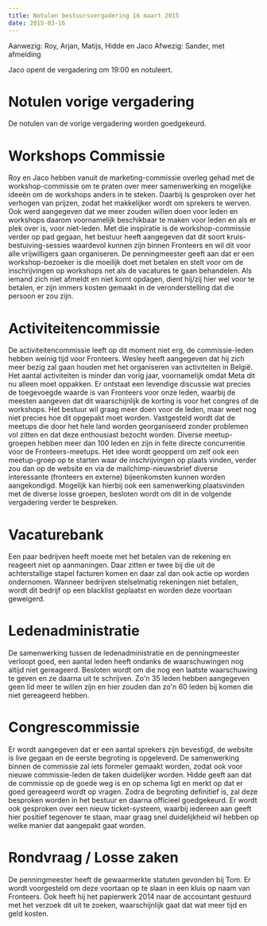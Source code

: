 ```yaml
---
title: Notulen bestuursvergadering 16 maart 2015
date: 2015-03-16
---
```

Aanwezig: Roy, Arjan, Matijs, Hidde en Jaco 
Afwezig: Sander, met afmelding

Jaco opent de vergadering om 19:00 en notuleert.

# Notulen vorige vergadering

De notulen van de vorige vergadering worden goedgekeurd.

# Workshops Commissie

Roy en Jaco hebben vanuit de marketing-commissie overleg gehad met de workshop-commissie om te praten over meer samenwerking en mogelijke ideeën om de workshops anders in te steken. Daarbij is gesproken over het verhogen van prijzen, zodat het makkelijker wordt om sprekers te werven. Ook werd aangegeven dat we meer zouden willen doen voor leden en workshops daarom voornamelijk beschikbaar te maken voor leden en als er plek over is, voor niet-leden. Met die inspiratie is de workshop-commissie verder op pad gegaan, het bestuur heeft aangegeven dat dit soort kruis-bestuiving-sessies waardevol kunnen zijn binnen Fronteers en wil dit voor alle vrijwilligers gaan organiseren. De penningmeester geeft aan dat er een workshop-bezoeker is die moeilijk doet met betalen en stelt voor om de inschrijvingen op workshops net als de vacatures te gaan behandelen. Als iemand zich niet afmeldt en niet komt opdagen, dient hij/zij hier wel voor te betalen, er zijn immers kosten gemaakt in de veronderstelling dat die persoon er zou zijn.

# Activiteitencommissie

De activiteitencommissie leeft op dit moment niet erg, de commissie-leden hebben weinig tijd voor Fronteers. Wesley heeft aangegeven dat hij zich meer bezig zal gaan houden met het organiseren van activiteiten in België. Het aantal activiteiten is minder dan vorig jaar, voornamelijk omdat Meta dit nu alleen moet oppakken. Er ontstaat een levendige discussie wat precies de toegevoegde waarde is van Fronteers voor onze leden, waarbij de meesten aangeven dat dit waarschijnlijk de korting is voor het congres of de workshops. Het bestuur wil graag meer doen voor de leden, maar weet nog niet precies hoe dit opgepakt moet worden. Vastgesteld wordt dat de meetups die door het hele land worden georganiseerd zonder problemen vol zitten en dat deze enthousiast bezocht worden. Diverse meetup-groepen hebben meer dan 100 leden en zijn in feite directe concurrentie voor de Fronteers-meetups. Het idee wordt geopperd om zelf ook een meetup-groep op te starten waar de inschrijvingen op plaats vinden, verder zou dan op de website en via de mailchimp-nieuwsbrief diverse interessante (fronteers en externe) bijeenkomsten kunnen worden aangekondigd. Mogelijk kan hierbij ook een samenwerking plaatsvinden met de diverse losse groepen, besloten wordt om dit in de volgende vergadering verder te bespreken.

# Vacaturebank

Een paar bedrijven heeft moeite met het betalen van de rekening en reageert niet op aanmaningen. Daar zitten er twee bij die uit de achterstallige stapel facturen komen en daar zal dan ook actie op worden ondernomen. Wanneer bedrijven stelselmatig rekeningen niet betalen, wordt dit bedrijf op een blacklist geplaatst en worden deze voortaan geweigerd.

# Ledenadministratie

De samenwerking tussen de ledenadministratie en de penningmeester verloopt goed, een aantal leden heeft ondanks de waarschuwingen nog altijd niet gereageerd. Besloten wordt om die nog een laatste waarschuwing te geven en ze daarna uit te schrijven. Zo'n 35 leden hebben aangegeven geen lid meer te willen zijn en hier zouden dan zo'n 60 leden bij komen die niet gereageerd hebben.

# Congrescommissie

Er wordt aangegeven dat er een aantal sprekers zijn bevestigd, de website is live gegaan en de eerste begroting is opgeleverd. De samenwerking binnen de commissie zal iets formeler gemaakt worden, zodat ook voor nieuwe commissie-leden de taken duidelijker worden. Hidde geeft aan dat de commissie op de goede weg is en op schema ligt en merkt op dat er goed gereageerd wordt op vragen. Zodra de begroting definitief is, zal deze besproken worden in het bestuur en daarna officieel goedgekeurd. Er wordt ook gesproken over een nieuw ticket-systeem, waarbij iedereen aan geeft hier positief tegenover te staan, maar graag snel duidelijkheid wil hebben op welke manier dat aangepakt gaat worden.

# Rondvraag / Losse zaken

De penningmeester heeft de gewaarmerkte statuten gevonden bij Tom. Er wordt voorgesteld om deze voortaan op te slaan in een kluis op naam van Fronteers. Ook heeft hij het papierwerk 2014 naar de accountant gestuurd met het verzoek dit uit te zoeken, waarschijnlijk gaat dat wat meer tijd en geld kosten.
